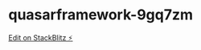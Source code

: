# quasarframework-9gq7zm

[Edit on StackBlitz ⚡️](https://stackblitz.com/edit/quasarframework-9gq7zm)